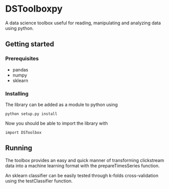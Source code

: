 # DSToolboxpy
A data science toolbox useful for reading, manipulating and analyzing data using python.

## Getting started

### Prerequisites

* pandas
* numpy
* sklearn

### Installing

The library can be added as a module to python using 

```
python setup.py install 
```

Now you should be able to import the library with 

```
import DSToolbox
```

## Running 

The toolbox provides an easy and quick manner of transforming clickstream data into a machine learning format with the prepareTimesSeries function.

An sklearn classifier can be easily tested through k-folds cross-validation using the testClassifier function. 


